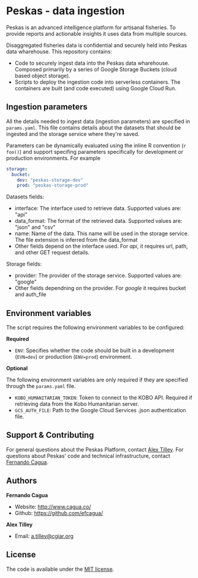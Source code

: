 # Peskas - data ingestion

Peskas is an advanced intelligence platform for artisanal fisheries. To provide reports and actionable insights it uses data from multiple sources. 

Disaggregated fisheries data is confidential and securely held into Peskas data wharehouse. This repository contains:

* Code to securely ingest data into the Peskas data wharehouse. Composed primarily by a series of Google Storage Buckets (cloud based object storage).
* Scripts to deploy the ingestion code into serverless containers. The containers are built (and code executed) using Google Cloud Run. 

## Ingestion parameters

All the details needed to ingest data (ingestion parameters) are specified in `params.yaml`. This file contains details about the datasets that should be ingested and the storage service where they're saved. 

Parameters can be dynamically evaluated using the inline R convention (`r foo()`) and support specifing parameters specifically for development or production environments. For example 

```yaml
storage:
  bucket: 
    dev: "peskas-storage-dev"
    prod: "peskas-storage-prod"
```

Datasets fields:

* interface: The interface used to retrieve data. Supported values are: "api"
* data_format: The format of the retrieved data. Supported values are: "json" and "csv"
* name: Name of the data. This name will be used in the storage service. The file extension is inferred from the data_format
* Other fields depend on the interface used. For *api*, it requires url, path, and other GET request details. 

Storage fields:

* provider: The provider of the storage service. Supported values are: "google"
* Other fields dependning on the provider. For *google* it requires bucket and auth_file

##  Environment variables

The script requires the following environment variables to be configured:

**Required**

* `ENV`: Specifies whether the code should be built in a development (`EVN=dev`) or production (`ENV=prod`) environment. 

**Optional**

The following environment variables are only required if they are specified through the `params.yaml` file. 

* `KOBO_HUMANITARIAN_TOKEN`: Token to connect to the KOBO API. Required if retrieving data from the Kobo Humanitarian server.
* `GCS_AUTH_FILE`: Path to the Google Cloud Services .json authentication file. 

## Support & Contributing

For general questions about the Peskas Platform, contact [Alex Tilley](mailto:a.tilley@cgiar.org). For questions about Peskas' code and technical infrastructure, contact [Fernando Cagua](mailto:f.cagua@cgiar.org).

## Authors

**Fernando Cagua**

-   Website: <http://www.cagua.co/>
-   Github: <https://github.com/efcagua/>

**Alex Tilley**

- Email: [a.tilley@cgiar.org](mailto:a.tilley@cgiar.org)

## License

The code is available under the [MIT license](LICENSE).